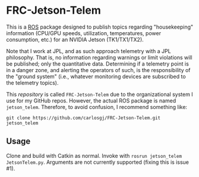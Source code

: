 # FRC-Jetson-Telem

This is a [ROS](http://www.ros.org/) package designed to publish topics regarding "housekeeping" information (CPU/GPU speeds, utilization, temperatures, power consumption, etc.) for an NVIDIA Jetson (TK1/TX1/TX2). 

Note that I work at JPL, and as such approach telemetry with a JPL philosophy. That is, no information regarding warnings or limit violations will be published; only the quantitative data. Determining if a telemetry point is in a danger zone, and alerting the operators of such, is the responsibility of the "ground system" (i.e., whatever monitoring devices are subscribed to the telemetry topics). 

This *repository* is called `FRC-Jetson-Telem` due to the organizational system I use for my GitHub repos. However, the actual ROS package is named `jetson_telem`. Therefore, to avoid confusion, I recommend something like:
```
git clone https://github.com/carlosgj/FRC-Jetson-Telem.git jetson_telem
```
## Usage
Clone and build with Catkin as normal. 
Invoke with `rosrun jetson_telem JetsonTelem.py`. Arguments are not currently supported (fixing this is issue #1). 
